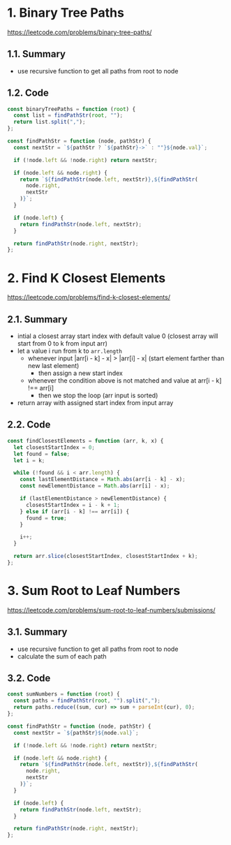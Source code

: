 # 1. Binary Tree Paths

https://leetcode.com/problems/binary-tree-paths/

## 1.1. Summary

- use recursive function to get all paths from root to node

## 1.2. Code

```js
const binaryTreePaths = function (root) {
  const list = findPathStr(root, "");
  return list.split(",");
};

const findPathStr = function (node, pathStr) {
  const nextStr = `${pathStr ? `${pathStr}->` : ""}${node.val}`;

  if (!node.left && !node.right) return nextStr;

  if (node.left && node.right) {
    return `${findPathStr(node.left, nextStr)},${findPathStr(
      node.right,
      nextStr
    )}`;
  }

  if (node.left) {
    return findPathStr(node.left, nextStr);
  }

  return findPathStr(node.right, nextStr);
};
```

# 2. Find K Closest Elements

https://leetcode.com/problems/find-k-closest-elements/

## 2.1. Summary

- intial a closest array start index with default value 0 (closest array will start from 0 to k from input arr)
- let a value i run from k to `arr.length`
  - whenever input |arr[i - k] - x| > |arr[i] - x| (start element farther than new last element)
    - then assign a new start index
  - whenever the condition above is not matched and value at arr[i - k] !== arr[i]
    - then we stop the loop (arr input is sorted)
- return array with assigned start index from input array

## 2.2. Code

```js
const findClosestElements = function (arr, k, x) {
  let closestStartIndex = 0;
  let found = false;
  let i = k;

  while (!found && i < arr.length) {
    const lastElementDistance = Math.abs(arr[i - k] - x);
    const newElementDistance = Math.abs(arr[i] - x);

    if (lastElementDistance > newElementDistance) {
      closestStartIndex = i - k + 1;
    } else if (arr[i - k] !== arr[i]) {
      found = true;
    }

    i++;
  }

  return arr.slice(closestStartIndex, closestStartIndex + k);
};
```

# 3. Sum Root to Leaf Numbers

https://leetcode.com/problems/sum-root-to-leaf-numbers/submissions/

## 3.1. Summary

- use recursive function to get all paths from root to node
- calculate the sum of each path

## 3.2. Code

```js
const sumNumbers = function (root) {
  const paths = findPathStr(root, "").split(",");
  return paths.reduce((sum, cur) => sum + parseInt(cur), 0);
};

const findPathStr = function (node, pathStr) {
  const nextStr = `${pathStr}${node.val}`;

  if (!node.left && !node.right) return nextStr;

  if (node.left && node.right) {
    return `${findPathStr(node.left, nextStr)},${findPathStr(
      node.right,
      nextStr
    )}`;
  }

  if (node.left) {
    return findPathStr(node.left, nextStr);
  }

  return findPathStr(node.right, nextStr);
};
```
